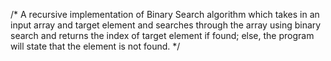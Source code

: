 /* A recursive implementation of Binary Search algorithm which takes in an input array and target element and searches through the array using binary search and returns the index of target element if found; else, the program will state that the element is not found. */

